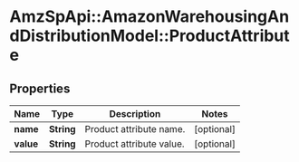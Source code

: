 # AmzSpApi::AmazonWarehousingAndDistributionModel::ProductAttribute

## Properties
Name | Type | Description | Notes
------------ | ------------- | ------------- | -------------
**name** | **String** | Product attribute name. | [optional] 
**value** | **String** | Product attribute value. | [optional] 


